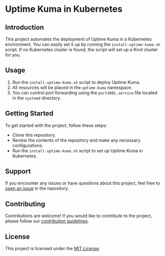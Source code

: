 # Uptime Kuma in Kubernetes

## Introduction
This project automates the deployment of Uptime Kuma in a Kubernetes environment. You can easily set it up by running the `install-uptime-kuma.sh` script. If no Kubernetes cluster is found, the script will set up a Kind cluster for you. 

## Usage
1. Run the `install-uptime-kuma.sh` script to deploy Uptime Kuma.
2. All resources will be placed in the `uptime-kuma` namespace.
3. You can control port forwarding using the `port3001.service` file located in the `systemd` directory.

## Getting Started
To get started with the project, follow these steps:
- Clone this repository.
- Review the contents of the repository and make any necessary configurations.
- Run the `install-uptime-kuma.sh` script to set up Uptime Kuma in Kubernetes.

## Support
If you encounter any issues or have questions about this project, feel free to [open an issue](link-to-issue-tracker) in the repository.

## Contributing
Contributions are welcome! If you would like to contribute to the project, please follow our [contribution guidelines](link-to-contribution-docs).

## License
This project is licensed under the [MIT License](link-to-license-file).
